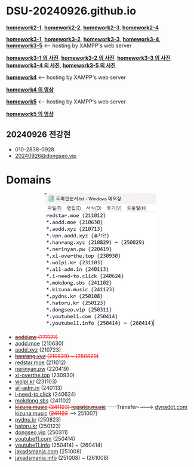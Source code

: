 # DSU-20240926.github.io

[**homework2-1**](https://dsu-20240926.github.io/homework2-1.html), [**homework2-2**](https://dsu-20240926.github.io/homework2-2.html), [**homework2-3**](https://dsu-20240926.github.io/homework2-3.html), [**homework2-4**](https://dsu-20240926.github.io/homework2-4.html)

[**homework3-1**](https://webprogramming20251.dongseo.vip/homework3-1.html), [**homework3-2**](https://webprogramming20251.dongseo.vip/homework3-2.html), [**homework3-3**](https://webprogramming20251.dongseo.vip/homework3-3.html), [**homework3-4**](https://webprogramming20251.dongseo.vip/homework3-4.html), [**homework3-5**](https://webprogramming20251.dongseo.vip/homework3-5.php) <-- hosting by XAMPP's web server

[**homework3-1 의 사진**](https://raw.githubusercontent.com/DSU-20240926/DSU-20240926.github.io/main/homework3-1/homework3-1.png), [**homework3-2 의 사진**](https://raw.githubusercontent.com/DSU-20240926/DSU-20240926.github.io/main/homework3-2/homework3-2.png), [**homework3-3 의 사진**](https://raw.githubusercontent.com/DSU-20240926/DSU-20240926.github.io/main/homework3-3/homework3-3.png), [**homework3-4 의 사진**](https://raw.githubusercontent.com/DSU-20240926/DSU-20240926.github.io/main/homework3-4/homework3-4.png), [**homework3-5 의 사진**](https://raw.githubusercontent.com/DSU-20240926/DSU-20240926.github.io/main/homework3-5/homework3-5.png)

[**homework4**](https://webprogramming20251.dongseo.vip/homework4.php) <-- hosting by XAMPP's web server

[**homework4 의 영상**](https://youtu.be/U_dsEWIcpas)

[**homework5**](https://webprogramming20251.dongseo.vip/homework5.php) <-- hosting by XAMPP's web server

[**homework5 의 영상**](https://youtu.be/zOBHR_7EuQQ)


## 20240926 전강현

- 010-2838-0928
- <a target="_blank" href="mailto:20240926@dongseo.vip">20240926@dongseo.vip</a>

# Domains

<p align="center">
  <img src="https://raw.githubusercontent.com/DSU-20240926/DSU-20240926.github.io/main/domains.png"/>
</p>

- <s style="color:red;"><a target="_blank" href=https://aodd.pw>aodd.pw</a> (??????)</s>
- <a target="_blank" href=https://aodd.moe>aodd.moe</a> (210630)
- <a target="_blank" href=https://aodd.xyz>aodd.xyz</a> (210723)
- <s style="color:red;"><a target="_blank" href=https://hanrang.xyz>hanrang.xyz</a> (210829) ~ (250829)</s>
- <a target="_blank" href=https://redstar.moe>redstar.moe</a> (211012)
- <a target="_blank" href=https://nerinyan.pw>nerinyan.pw</a> (220419)
- <a target="_blank" href=https://xi-overthe.top>xi-overthe.top</a> (230930)
- <a target="_blank" href=https://wolpi.kr>wolpi.kr</a> (231103)
- <a target="_blank" href=https://all-adm.in>all-adm.in</a> (240113)
- <a target="_blank" href=https://i-need-to.click>i-need-to.click</a> (240624)
- <a target="_blank" href=https://mokdong.sbs>mokdong.sbs</a> (241102)
- <s style="color:red;"><a target="_blank" href=https://kizuna.music>kizuna.music</a> (241123) <a target="_blank" href=https://register.music>register.music</a></s> ----Transfer----> <a target="_blank" href=https://dynadot.com>dynadot.com</a> <a target="_blank" href=https://kizuna.music>kizuna.music</a> (<s style="color:red;">241123</s> --> 251007)
- <a target="_blank" href=https://pydns.kr>pydns.kr</a> (250823)
- <a target="_blank" href=https://hatoru.kr>hatoru.kr</a> (250123)
- <a target="_blank" href=https://dongseo.vip>dongseo.vip</a> (250311)
- <a target="_blank" href=https://youtube11.com>youtube11.com</a> (250414)
- <a target="_blank" href=https://youtube11.info>youtube11.info</a> (250414) ~ (260414)
- <a target="_blank" href=https://jakadsmania.com>jakadsmania.com</a> (251008)
- <a target="_blank" href=https://jakadsmania.info>jakadsmania.info</a> (251008) ~ (261008)


